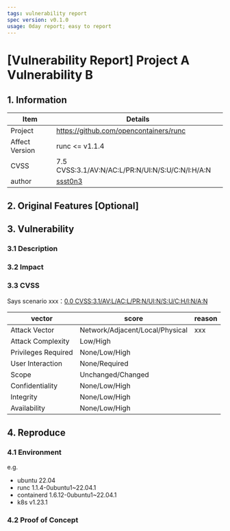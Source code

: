 ```yaml
---
tags: vulnerability report
spec version: v0.1.0
usage: 0day report; easy to report
---
```


# [Vulnerability Report] Project A Vulnerability B

## 1. Information

| Item           | Details                                          |
|----------------|--------------------------------------------------|
| Project        | https://github.com/opencontainers/runc           |
| Affect Version | runc <= v1.1.4                                   |
| CVSS           | 7.5 CVSS:3.1/AV:N/AC:L/PR:N/UI:N/S:U/C:N/I:H/A:N |
| author         | [ssst0n3](https://github.com/ssst0n3)            |

## 2. Original Features [Optional]


## 3. Vulnerability

### 3.1 Description

### 3.2 Impact

### 3.3 CVSS

Says scenario xxx：[0.0 CVSS:3.1/AV:L/AC:L/PR:N/UI:N/S:U/C:H/I:N/A:N](https://www.first.org/cvss/calculator/3.1#CVSS:3.1/AV:L/AC:L/PR:N/UI:N/S:U/C:H/I:N/A:N)

| vector              | score                           | reason |
|---------------------|---------------------------------|--------|
| Attack Vector       | Network/Adjacent/Local/Physical | xxx    |
| Attack Complexity   | Low/High                        |        |
| Privileges Required | None/Low/High                   |        |
| User Interaction    | None/Required                   |        |
| Scope               | Unchanged/Changed               |        |
| Confidentiality     | None/Low/High                   |        |
| Integrity           | None/Low/High                   |        |
| Availability        | None/Low/High                   |        |

## 4. Reproduce

### 4.1 Environment

e.g.
* ubuntu 22.04
* runc 1.1.4-0ubuntu1~22.04.1
* containerd 1.6.12-0ubuntu1~22.04.1
* k8s v1.23.1

### 4.2 Proof of Concept